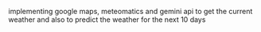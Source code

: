 implementing google maps, meteomatics and gemini api to get the current weather and also to predict the weather for the next 10 days
